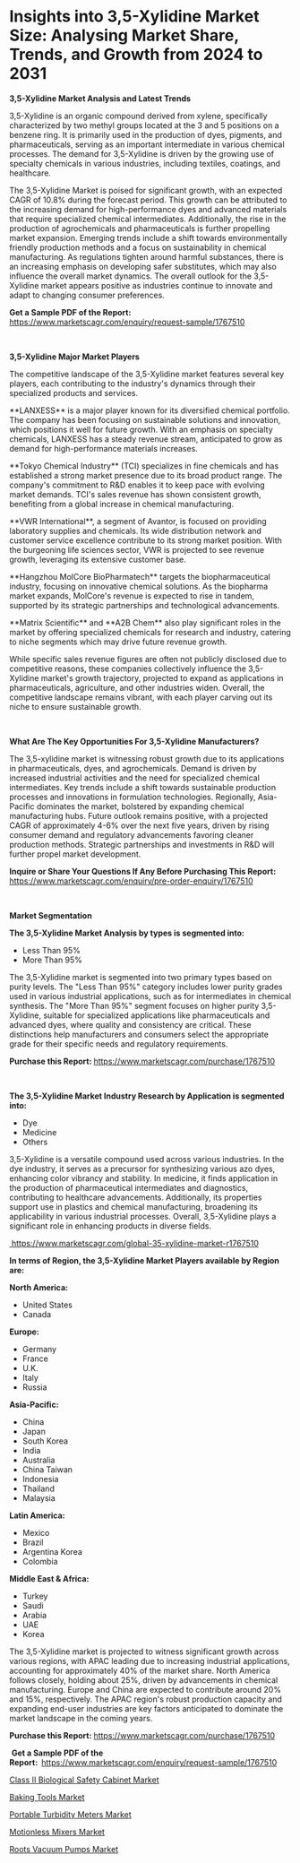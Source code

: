 <p><h1>Insights into 3,5-Xylidine Market Size: Analysing Market Share, Trends, and Growth from 2024 to 2031</h1></p><p><strong>3,5-Xylidine Market Analysis and Latest Trends</strong></p>
<p><p>3,5-Xylidine is an organic compound derived from xylene, specifically characterized by two methyl groups located at the 3 and 5 positions on a benzene ring. It is primarily used in the production of dyes, pigments, and pharmaceuticals, serving as an important intermediate in various chemical processes. The demand for 3,5-Xylidine is driven by the growing use of specialty chemicals in various industries, including textiles, coatings, and healthcare.</p><p>The 3,5-Xylidine Market is poised for significant growth, with an expected CAGR of 10.8% during the forecast period. This growth can be attributed to the increasing demand for high-performance dyes and advanced materials that require specialized chemical intermediates. Additionally, the rise in the production of agrochemicals and pharmaceuticals is further propelling market expansion. Emerging trends include a shift towards environmentally friendly production methods and a focus on sustainability in chemical manufacturing. As regulations tighten around harmful substances, there is an increasing emphasis on developing safer substitutes, which may also influence the overall market dynamics. The overall outlook for the 3,5-Xylidine market appears positive as industries continue to innovate and adapt to changing consumer preferences.</p></p>
<p><strong>Get a Sample PDF of the Report:&nbsp;</strong> <a href="https://www.marketscagr.com/enquiry/request-sample/1767510?utm_campaign=1436&utm_medium=2&utm_source=Github&utm_content=ia&utm_term=09102024&utm_id=35-xylidine">https://www.marketscagr.com/enquiry/request-sample/1767510</a></p>
<p>&nbsp;</p>
<p><strong>3,5-Xylidine Major Market Players</strong></p>
<p><p>The competitive landscape of the 3,5-Xylidine market features several key players, each contributing to the industry's dynamics through their specialized products and services. </p><p>**LANXESS** is a major player known for its diversified chemical portfolio. The company has been focusing on sustainable solutions and innovation, which positions it well for future growth. With an emphasis on specialty chemicals, LANXESS has a steady revenue stream, anticipated to grow as demand for high-performance materials increases.</p><p>**Tokyo Chemical Industry** (TCI) specializes in fine chemicals and has established a strong market presence due to its broad product range. The company's commitment to R&D enables it to keep pace with evolving market demands. TCI's sales revenue has shown consistent growth, benefiting from a global increase in chemical manufacturing.</p><p>**VWR International**, a segment of Avantor, is focused on providing laboratory supplies and chemicals. Its wide distribution network and customer service excellence contribute to its strong market position. With the burgeoning life sciences sector, VWR is projected to see revenue growth, leveraging its extensive customer base.</p><p>**Hangzhou MolCore BioPharmatech** targets the biopharmaceutical industry, focusing on innovative chemical solutions. As the biopharma market expands, MolCore's revenue is expected to rise in tandem, supported by its strategic partnerships and technological advancements.</p><p>**Matrix Scientific** and **A2B Chem** also play significant roles in the market by offering specialized chemicals for research and industry, catering to niche segments which may drive future revenue growth.</p><p>While specific sales revenue figures are often not publicly disclosed due to competitive reasons, these companies collectively influence the 3,5-Xylidine market's growth trajectory, projected to expand as applications in pharmaceuticals, agriculture, and other industries widen. Overall, the competitive landscape remains vibrant, with each player carving out its niche to ensure sustainable growth.</p></p>
<p>&nbsp;</p>
<p><strong>What Are The Key Opportunities For 3,5-Xylidine Manufacturers?</strong></p>
<p><p>The 3,5-xylidine market is witnessing robust growth due to its applications in pharmaceuticals, dyes, and agrochemicals. Demand is driven by increased industrial activities and the need for specialized chemical intermediates. Key trends include a shift towards sustainable production processes and innovations in formulation technologies. Regionally, Asia-Pacific dominates the market, bolstered by expanding chemical manufacturing hubs. Future outlook remains positive, with a projected CAGR of approximately 4-6% over the next five years, driven by rising consumer demand and regulatory advancements favoring cleaner production methods. Strategic partnerships and investments in R&D will further propel market development.</p></p>
<p><strong>Inquire or Share Your Questions If Any Before Purchasing This Report:</strong> <a href="https://www.marketscagr.com/enquiry/pre-order-enquiry/1767510?utm_campaign=1436&utm_medium=2&utm_source=Github&utm_content=ia&utm_term=09102024&utm_id=35-xylidine">https://www.marketscagr.com/enquiry/pre-order-enquiry/1767510</a></p>
<p>&nbsp;</p>
<p><strong>Market Segmentation</strong></p>
<p><strong>The 3,5-Xylidine Market Analysis by types is segmented into:</strong></p>
<p><ul><li>Less Than 95%</li><li>More Than 95%</li></ul></p>
<p><p>The 3,5-Xylidine market is segmented into two primary types based on purity levels. The "Less Than 95%" category includes lower purity grades used in various industrial applications, such as for intermediates in chemical synthesis. The "More Than 95%" segment focuses on higher purity 3,5-Xylidine, suitable for specialized applications like pharmaceuticals and advanced dyes, where quality and consistency are critical. These distinctions help manufacturers and consumers select the appropriate grade for their specific needs and regulatory requirements.</p></p>
<p><strong>Purchase this Report:&nbsp;</strong><a href="https://www.marketscagr.com/purchase/1767510?utm_campaign=1436&utm_medium=2&utm_source=Github&utm_content=ia&utm_term=09102024&utm_id=35-xylidine">https://www.marketscagr.com/purchase/1767510</a></p>
<p>&nbsp;</p>
<p><strong>The 3,5-Xylidine Market Industry Research by Application is segmented into:</strong></p>
<p><ul><li>Dye</li><li>Medicine</li><li>Others</li></ul></p>
<p><p>3,5-Xylidine is a versatile compound used across various industries. In the dye industry, it serves as a precursor for synthesizing various azo dyes, enhancing color vibrancy and stability. In medicine, it finds application in the production of pharmaceutical intermediates and diagnostics, contributing to healthcare advancements. Additionally, its properties support use in plastics and chemical manufacturing, broadening its applicability in various industrial processes. Overall, 3,5-Xylidine plays a significant role in enhancing products in diverse fields.</p></p>
<p><a href="https://www.marketscagr.com/global-35-xylidine-market-r1767510?utm_campaign=1436&utm_medium=2&utm_source=Github&utm_content=ia&utm_term=09102024&utm_id=35-xylidine">&nbsp;https://www.marketscagr.com/global-35-xylidine-market-r1767510</a></p>
<p><strong>In terms of Region, the 3,5-Xylidine Market Players available by Region are:</strong></p>
<p>
    <p> <strong> North America: </strong>
        <ul>
            <li>United States</li>
            <li>Canada</li>
        </ul>
        </p> 
    <p> <strong> Europe: </strong>
        <ul>
            <li>Germany</li>
            <li>France</li>
            <li>U.K.</li>
            <li>Italy</li>
            <li>Russia</li>
        </ul>
        </p> 
    <p> <strong> Asia-Pacific: </strong>
        <ul>
            <li>China</li>
            <li>Japan</li>
            <li>South Korea</li>
            <li>India</li>
            <li>Australia</li>
            <li>China Taiwan</li>
            <li>Indonesia</li>
            <li>Thailand</li>
            <li>Malaysia</li>
        </ul>
        </p> 
    <p> <strong> Latin America: </strong>
        <ul>
            <li>Mexico</li>
            <li>Brazil</li>
            <li>Argentina Korea</li>
            <li>Colombia</li>
        </ul>
        </p> 
    <p> <strong> Middle East & Africa: </strong>
        <ul>
            <li>Turkey</li>
            <li>Saudi</li>
            <li>Arabia</li>
            <li>UAE</li>
            <li>Korea</li>
        </ul>
    </p>
    </p>
<p><p>The 3,5-Xylidine market is projected to witness significant growth across various regions, with APAC leading due to increasing industrial applications, accounting for approximately 40% of the market share. North America follows closely, holding about 25%, driven by advancements in chemical manufacturing. Europe and China are expected to contribute around 20% and 15%, respectively. The APAC region's robust production capacity and expanding end-user industries are key factors anticipated to dominate the market landscape in the coming years.</p></p>
<p><strong>Purchase this Report: </strong><a href="https://www.marketscagr.com/purchase/1767510?utm_campaign=1436&utm_medium=2&utm_source=Github&utm_content=ia&utm_term=09102024&utm_id=35-xylidine">https://www.marketscagr.com/purchase/1767510</a></p>
<p>&nbsp;<strong>Get a Sample PDF of the Report:&nbsp;&nbsp;</strong><a href="https://www.marketscagr.com/enquiry/request-sample/1767510?utm_campaign=1436&utm_medium=2&utm_source=Github&utm_content=ia&utm_term=09102024&utm_id=35-xylidine">https://www.marketscagr.com/enquiry/request-sample/1767510</a></p>
<p><strong></strong></p>
<p><p><a href="https://www.linkedin.com/pulse/class-ii-biological-safety-cabinet-market-overview-forecast-yg1te?utm_campaign=1436&utm_medium=2&utm_source=Github&utm_content=ia&utm_term=09102024&utm_id=35-xylidine">Class II Biological Safety Cabinet Market</a></p><p><a href="https://www.linkedin.com/pulse/baking-tools-market-strategic-insights-product-evolution-segmentation-if3jf?utm_campaign=1436&utm_medium=2&utm_source=Github&utm_content=ia&utm_term=09102024&utm_id=35-xylidine">Baking Tools Market</a></p><p><a href="https://www.linkedin.com/pulse/portable-turbidity-meters-market-trends-detailed-study-its-segmentation-n9sle?utm_campaign=1436&utm_medium=2&utm_source=Github&utm_content=ia&utm_term=09102024&utm_id=35-xylidine">Portable Turbidity Meters Market</a></p><p><a href="https://www.linkedin.com/pulse/consumer-behavior-shifts-motionless-mixers-market-demand-analysis-uotoe?utm_campaign=1436&utm_medium=2&utm_source=Github&utm_content=ia&utm_term=09102024&utm_id=35-xylidine">Motionless Mixers Market</a></p><p><a href="https://www.linkedin.com/pulse/exploring-roots-vacuum-pumps-market-strategic-insights-growth-wmvhe?utm_campaign=1436&utm_medium=2&utm_source=Github&utm_content=ia&utm_term=09102024&utm_id=35-xylidine">Roots Vacuum Pumps Market</a></p></p>